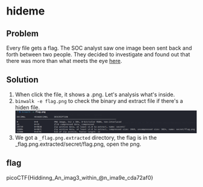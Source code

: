 # hideme
## Problem
Every file gets a flag. The SOC analyst saw one image been sent back and forth between two people. They decided to investigate and found out that there was more than what meets the eye [here](/Forensics/hideme/flag.png).
## Solution
1. When click the file, it shows a .png. Let's analysis what's inside.
2. `binwalk -e flag.png`  to check the binary and extract file if there's a hiden file.
![binwalk](/Forensics/hideme/Screenshot_2023-03-17_11-29-56.png)
3. We got a `_flag.png.extracted` directory, the flag is in the _flag.png.extracted/secret/flag.png, open the png.
## flag
picoCTF{Hiddinng_An_imag3_within_@n_ima9e_cda72af0}
